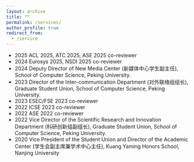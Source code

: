 ```yaml
---
layout: archive
title: ""
permalink: /services/
author_profile: true
redirect_from:
  - /service
---
```

- 2025 ACL 2025, ATC 2025, ASE 2025 co-reviewer
- 2024 Eurosys 2025, NSDI 2025 co-reviewer
- 2024 Deputy Director of New Media Center (新媒体中心学生副主任), School of Computer Science, Peking University.
- 2023 Director of the Inter-communication Department (对外联络组组长), Graduate Student Union, School of Computer Science, Peking University.
- 2023 ESEC/FSE 2023 co-reviewer
- 2022 ICSE 2023 co-reviewer
- 2022 ASE 2022 co-reviewer
- 2022 Vice Director of the Scientific Research and Innovation Department (科研创新组副组长), Graduate Student Union, School of Computer Science, Peking University.
- 2020 Vice President of the Student Union and Director of the Academic Center (学生会副主席兼学术中心主任), Kuang Yaming Honors School, Nanjing University

